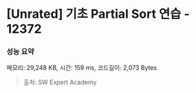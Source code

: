 # [Unrated] 기초 Partial Sort 연습 - 12372

### 성능 요약

메모리: 29,248 KB, 시간: 159 ms, 코드길이: 2,073 Bytes



> 출처: SW Expert Academy

